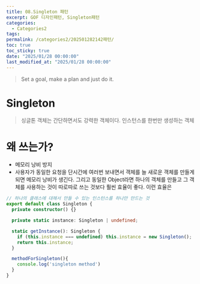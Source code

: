 ```yaml
---
title: 08.Singleton 패턴
excerpt: GOF 디자인패턴, Singleton패턴
categories:
  - Categories2
tags: 
permalink: /categories2/202501282142패턴/
toc: true
toc_sticky: true
date: "2025/01/28 00:00:00"
last_modified_at: "2025/01/28 00:00:00"
---
```

> Set a goal, make a plan and just do it.

# Singleton
> 싱글톤 객체는 간단하면서도 강력한 객체이다. 인스턴스를 한번만 생성하는 객체

# 왜 쓰는가?
- 메모리 낭비 방지
- 사용자가 동일한 요청을 단시간에 여러번 보내면서 객체를 늘 새로운 객체를 만들게 되면 메모리 낭비가 생긴다. 그리고 동일한 Object라면 하나의 객체를 만들고 그 객체를 사용하는 것이 따로따로 쓰는 것보다 훨씬 효율이 좋다. 이런 효율은 




```ts
// 하나의 클래스에 대해서 만들 수 있는 인스턴스를 하나만 만드는 것
export default class Singleton {
  private constructor() {}

  private static instance: Singleton | undefined;

  static getInstance(): Singleton {
    if (this.instance === undefined) this.instance = new Singleton();
    return this.instance;
  }

  methodForSingleton(){
    console.log('singleton method')
  }
}

```